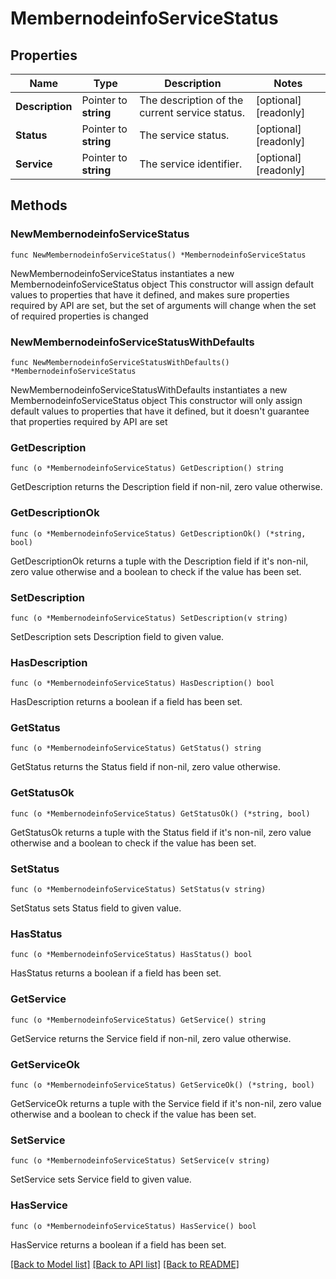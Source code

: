 # MembernodeinfoServiceStatus

## Properties

Name | Type | Description | Notes
------------ | ------------- | ------------- | -------------
**Description** | Pointer to **string** | The description of the current service status. | [optional] [readonly] 
**Status** | Pointer to **string** | The service status. | [optional] [readonly] 
**Service** | Pointer to **string** | The service identifier. | [optional] [readonly] 

## Methods

### NewMembernodeinfoServiceStatus

`func NewMembernodeinfoServiceStatus() *MembernodeinfoServiceStatus`

NewMembernodeinfoServiceStatus instantiates a new MembernodeinfoServiceStatus object
This constructor will assign default values to properties that have it defined,
and makes sure properties required by API are set, but the set of arguments
will change when the set of required properties is changed

### NewMembernodeinfoServiceStatusWithDefaults

`func NewMembernodeinfoServiceStatusWithDefaults() *MembernodeinfoServiceStatus`

NewMembernodeinfoServiceStatusWithDefaults instantiates a new MembernodeinfoServiceStatus object
This constructor will only assign default values to properties that have it defined,
but it doesn't guarantee that properties required by API are set

### GetDescription

`func (o *MembernodeinfoServiceStatus) GetDescription() string`

GetDescription returns the Description field if non-nil, zero value otherwise.

### GetDescriptionOk

`func (o *MembernodeinfoServiceStatus) GetDescriptionOk() (*string, bool)`

GetDescriptionOk returns a tuple with the Description field if it's non-nil, zero value otherwise
and a boolean to check if the value has been set.

### SetDescription

`func (o *MembernodeinfoServiceStatus) SetDescription(v string)`

SetDescription sets Description field to given value.

### HasDescription

`func (o *MembernodeinfoServiceStatus) HasDescription() bool`

HasDescription returns a boolean if a field has been set.

### GetStatus

`func (o *MembernodeinfoServiceStatus) GetStatus() string`

GetStatus returns the Status field if non-nil, zero value otherwise.

### GetStatusOk

`func (o *MembernodeinfoServiceStatus) GetStatusOk() (*string, bool)`

GetStatusOk returns a tuple with the Status field if it's non-nil, zero value otherwise
and a boolean to check if the value has been set.

### SetStatus

`func (o *MembernodeinfoServiceStatus) SetStatus(v string)`

SetStatus sets Status field to given value.

### HasStatus

`func (o *MembernodeinfoServiceStatus) HasStatus() bool`

HasStatus returns a boolean if a field has been set.

### GetService

`func (o *MembernodeinfoServiceStatus) GetService() string`

GetService returns the Service field if non-nil, zero value otherwise.

### GetServiceOk

`func (o *MembernodeinfoServiceStatus) GetServiceOk() (*string, bool)`

GetServiceOk returns a tuple with the Service field if it's non-nil, zero value otherwise
and a boolean to check if the value has been set.

### SetService

`func (o *MembernodeinfoServiceStatus) SetService(v string)`

SetService sets Service field to given value.

### HasService

`func (o *MembernodeinfoServiceStatus) HasService() bool`

HasService returns a boolean if a field has been set.


[[Back to Model list]](../README.md#documentation-for-models) [[Back to API list]](../README.md#documentation-for-api-endpoints) [[Back to README]](../README.md)


